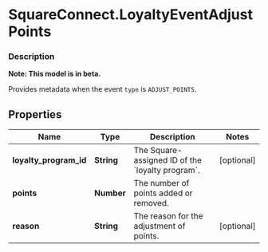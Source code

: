 # SquareConnect.LoyaltyEventAdjustPoints

### Description
**Note: This model is in beta.**

Provides metadata when the event `type` is `ADJUST_POINTS`.

## Properties
Name | Type | Description | Notes
------------ | ------------- | ------------- | -------------
**loyalty_program_id** | **String** | The Square-assigned ID of the &#x60;loyalty program&#x60;. | [optional] 
**points** | **Number** | The number of points added or removed. | 
**reason** | **String** | The reason for the adjustment of points. | [optional] 


